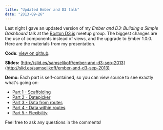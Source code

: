 ```yaml
---
title: "Updated Ember and D3 talk"
date: "2013-09-26"
---
```


Last night I gave an updated version of my _Ember and D3: Building a Simple Dashboard_ talk at the [Boston D3.js](http://www.meetup.com/Boston-d3-js-User-Group/) meetup group. The biggest changes are the use of components instead of views, and the upgrade to Ember 1.0.0.  
Here are the materials from my presentation.

<!-- more -->

**Code:** [view on github](https://github.com/samselikoff/talks/tree/master/2-sep2013-d3-ember-simple-dashboard).

**Slides:** [http://slid.es/samselikoff/ember-and-d3-sep-2013](http://slid.es/samselikoff/ember-and-d3-sep-2013)

**Demo:** Each part is self-contained, so you can view source to see exactly what's going on:

- [Part 1 - Scaffolding](http://samselikoff.github.io/talks/2-sep2013-d3-ember-simple-dashboard/part1-scaffolding.html)
- [Part 2 - Datepicker](http://samselikoff.github.io/talks/2-sep2013-d3-ember-simple-dashboard/part2-datepicker.html)
- [Part 3 - Data from routes](http://samselikoff.github.io/talks/2-sep2013-d3-ember-simple-dashboard/part3-data-from-routes.html)
- [Part 4 - Data within routes](http://samselikoff.github.io/talks/2-sep2013-d3-ember-simple-dashboard/part4-data-within-routes.html)
- [Part 5 - Flexibility](http://samselikoff.github.io/talks/2-sep2013-d3-ember-simple-dashboard/part5-flexibility.html)

Feel free to ask any questions in the comments!
